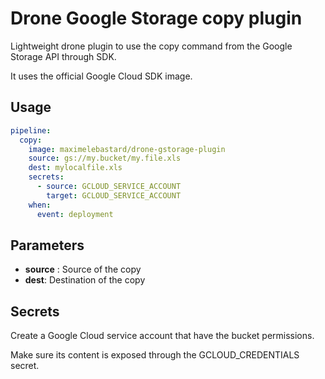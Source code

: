 # Drone Google Storage copy plugin

Lightweight drone plugin to use the copy command from the Google Storage API through SDK.

It uses the official Google Cloud SDK image.

## Usage

```yaml
pipeline:
  copy:
    image: maximelebastard/drone-gstorage-plugin
    source: gs://my.bucket/my.file.xls
    dest: mylocalfile.xls
    secrets:
      - source: GCLOUD_SERVICE_ACCOUNT
        target: GCLOUD_SERVICE_ACCOUNT
    when:
      event: deployment
```


## Parameters

* **source** : Source of the copy
* **dest**: Destination of the copy


## Secrets

Create a Google Cloud service account that have the bucket permissions.

Make sure its content is exposed through the GCLOUD_CREDENTIALS secret.